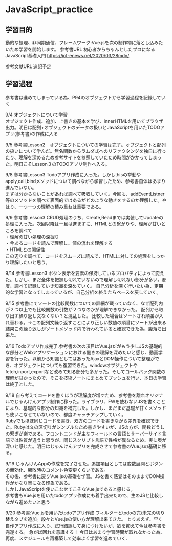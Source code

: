 # JavaScript_practice

## 学習目的
動的な処理、非同期通信、フレームワーク:Vue.jsを次の制作物に落とし込みたいため学習を開始します。
参考書URL
初心者からちゃんとしたプロになる  JavaScript基礎入門
https://ict-enews.net/2020/03/28mdn/

参考文献URL
追記予定

## 学習過程
参考書は進めてしまっている為、P94のオブジェクトから学習過程を記録していく<br>

9/4 オブジェクトについて学習<br>
オブジェクト作成、追加、上書きの基本を学び、innerHTMLを用いてブラウザ出力。明日は配列+オブジェクトのデータの扱いとJavaScriptを用いたTODOアプリ(参考書)の作成に入る<br>

9/5 参考書Lesson2　オブジェクトについての学習は完了。オブジェクトと配列の扱いについて学んだ。無名関数からラムダ式へのリファクタングを独自に行ったり、理解を深めるため参考サイトを参照していたため時間がかかってしまった。明日こそLesson３のTODOアプリ制作へ入る。 <br>

9/8 参考書Lesson3 Todoアプリ作成に入った。しかしthisの挙動やapply,call,bindメソッドについて調べながら学習したため、参考書自体はあまり進んでいない。<br>まずは分からないことがあれば調べて吸収していく。今回も、addEventListner等のメソッドを調べて表面的ではあるがどのような動きをするのか理解した。やはり、一つ一つの理解の積み重ねは重要である。<br>

9/9 参考書Lesson3 CRUD処理のうち、Create,Readまでは実装してUpdateの処理に入った。次回以降は一旦は進まずに、HTMLとの繋がりや、理解が甘いところを調べて<br>
・理解の甘い処理の深掘り<br>
・今あるコードを読んで理解し、値の流れを理解する<br>
・HTMLとの関係性<br>
この辺りを調べて、コードをスムーズに読んで、HTMLに対しての処理をしっかり理解したいと思う。

9/14 参考書Lesson3 ボタン表示を要素の保持しているプロパティによって変えた。しかし、まだ全体を把握し切れていないので理解し切れない部分が多い。都度、調べて記録していき知識を深めていく。
自己分析を深く行いたい為、定期的な学習となってしまっているが、自己分析を終えたらペースを戻していく。<br>

9/15
参考書にてソートの比較関数についての詳細が載っていなく、なぜ配列内が２つ以上でも比較関数の引数が２つなのかが理解できなかった。
配列から取り出す繰り返し文なくない？と混乱した。
比較した場合はソートされ順番が入れ替わる。→この配列文繰り返すことにより正しい数値の順番にソートが出来る
結果この繰り返しがソートメソッド内で行われていると確認できた為、腹落ち出来た。

9/16
Todoアプリ作成完了.参考書の次の項目はVue.jsだがもう少しJSの基礎的な部分とWebアプリケーションにおける働きの理解を深めたいと感じ、動画学習を行った。以前から知識としてはあったAjaxとDOM操作について整理ができ、オブジェクトについても復習できた。windowオブジェクトやfetch,inport,exportなど改めて知る部分も多かった。そしてコールバック関数の理解が甘かったので、そこを技術ノートにまとめてプッシュを行い、本日の学習は終了とした。

9/18
自ら考えてコードを書くほうが理解度が増すため、参考書を離れオリジナルでじゃんけんアプリ制作に移った。ライブラリ、FWを使わないJSを書くことにより、基礎的な部分の知識を補完した。しかし、まだまだ基礎が甘くメソッドも使いこなせていないので、都度キャッチアップしていく。<br>Rubyでもほぼ同じコードを書き、双方のコードを書きながら差異を確認できた。Rubyは文の区切りがシンプルなため書きやすいが、JSの方が、関数どうしの繋ぎが楽である。フロントエンドが主なフィールドの言語とサーバーサイド言語では性質が違うと思うが、同じスクリプト言語で性格が異なるため、実に奥が深いと感じた。明日はじゃんけんアプリを完成させて参考書のVue.jsの基礎に移る。

9/19
じゃんけんAppの作成を完了させた。追加項目としては変数展開とボタンの無効化、勝敗時のコメント色変更くらいである。<br>
その後、参考書に戻りVue.jsの基礎を学習。JSを書く感覚はそのままでDOM操作がかなり楽になる印象である。<br>
しかしJavaScriptを使いこなせてこそなVue.jsであると感じる。<br>
参考書もVue.jsを用いたtodoアプリ作成にも着手出来たので、生のJSと比較しながら進めたいと思う

9/20
参考書:Vue.jsを用いたtodoアプリ作成
フィルターとtodoの完/未完の切り替えタブを追加。段々とVue.jsの使い方が理解出来てきた。
とりあえず、早く自作アプリ作成に入り、試行錯誤して身につけたいが、欲を抑えて今は参考書を完遂する。
急がば回れを意識する！
今日はあまり学習時間が取れなかった為、再度、スケジュールを再構築して効率よく学習を進めていく.
